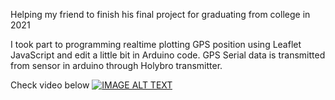 Helping my friend to finish his final project for graduating from college in 2021

I took part to programming realtime plotting GPS position using Leaflet JavaScript and edit a little bit in Arduino code.
GPS Serial data is transmitted from sensor in arduino through Holybro transmitter.

Check video below
[![IMAGE ALT TEXT](http://img.youtube.com/vi/QwL0rtvwXfE/0.jpg)](https://www.youtube.com/watch?v=QwL0rtvwXfE&t=9s "Realtime plotting")


